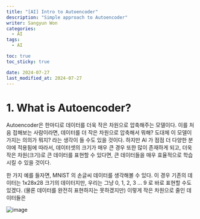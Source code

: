 ```yaml
---
title: "[AI] Intro to Autoencoder"
description: "Simple approach to Autoencoder"
writer: Sangyun Won
categories:
  - AI
tags:
  - AI

toc: true
toc_sticky: true

date: 2024-07-27
last_modified_at: 2024-07-27
---
```


# 1. What is Autoencoder?
Autoencoder은 한마디로 데이터를 더욱 작은 차원으로 압축해주는 모델이다. 이를 처음 접해보는 사람이라면, 데이터를 더 작은 차원으로 압축해서 뭐해? 도대체 이 모델이 가지는 의의가 뭐지? 라는 생각이 들 수도 있을 것이다. 하지만 AI 가 점점 더 다양한 분야에 적용됨에 따라서, 데이터셋의 크기가 매우 큰 경우 또한 많이 존재하게 되고, 더욱 작은 차원(크기)로 큰 데이터를 표현할 수 있다면, 큰 데이터들을 매우 효율적으로 학습시킬 수 있을 것이다. 

한 가지 예를 들자면, MNIST 의 손글씨 데이터를 생각해볼 수 있다. 이 경우 기존의 데이터는 1x28x28 크기의 데이터지만, 우리는 그냥 0, 1, 2, 3 ... 9 로 바로 표현할 수도 있겠다. (물론 데이터를 완전히 표현하지는 못하겠지만) 이렇게 작은 차원으로 줄인 데이터들은 

![image](https://github.com/user-attachments/assets/17500308-1cab-4903-9b5c-e4a38b14710f)
